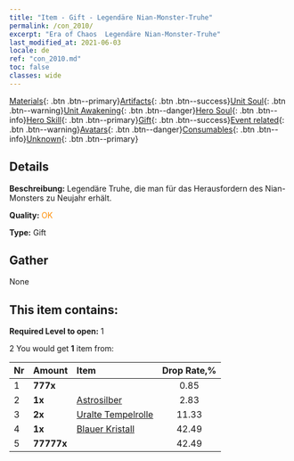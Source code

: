 ```yaml
---
title: "Item - Gift - Legendäre Nian-Monster-Truhe"
permalink: /con_2010/
excerpt: "Era of Chaos  Legendäre Nian-Monster-Truhe"
last_modified_at: 2021-06-03
locale: de
ref: "con_2010.md"
toc: false
classes: wide
---
```

 [Materials](/ItemsDE/){: .btn .btn--primary}[Artifacts](/ItemsDE/Artifacts/){: .btn .btn--success}[Unit Soul](/ItemsDE/UnitSoul/){: .btn .btn--warning}[Unit Awakening](/ItemsDE/UnitAwakening/){: .btn .btn--danger}[Hero Soul](/ItemsDE/HeroSoul/){: .btn .btn--info}[Hero Skill](/ItemsDE/HeroSkill/){: .btn .btn--primary}[Gift](/ItemsDE/Gift/){: .btn .btn--success}[Event related](/ItemsDE/Events/){: .btn .btn--warning}[Avatars](/ItemsDE/Avatars/){: .btn .btn--danger}[Consumables](/ItemsDE/Consumables/){: .btn .btn--info}[Unknown](/ItemsDE/Unknown/){: .btn .btn--primary}

## Details
 **Beschreibung:** Legendäre Truhe, die man für das Herausfordern des Nian-Monsters zu Neujahr erhält.

 **Quality:** <span style="color: #FF8C00">OK</span>

 **Type:** Gift

## Gather

  None

## This item contains:

 **Required Level to open:** 1

 2 You would get **1** item  from:

  | Nr | Amount |     Item    | Drop Rate,% |
  |:---|:-------|:------------|:---------:|
  | 1 |  **777x** | <i class="fas fa-gem"/> | 0.85 | 
  | 2 |  **1x** | [Astrosilber](/ItemsDE/con_969/) | 2.83 | 
  | 3 |  **2x** | [Uralte Tempelrolle](/ItemsDE/con_697/) | 11.33 | 
  | 4 |  **1x** | [Blauer Kristall](/ItemsDE/con_716/) | 42.49 | 
  | 5 |  **77777x** | <i class="fas fa-coins"/> | 42.49 | 
